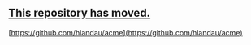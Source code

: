 ## [This repository has moved.](https://github.com/hlandau/acme)

[https://github.com/hlandau/acme](https://github.com/hlandau/acme)
